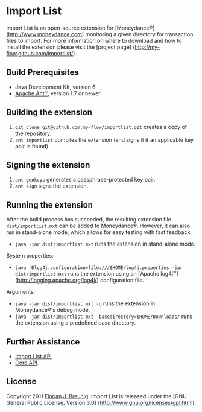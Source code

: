 Import List
===========

Import List is an open-source extension for [Moneydance®]
(http://www.moneydance.com) monitoring a given directory for transaction files 
to import. For more information on where to download and how to install the 
extension please visit the [project page]
(http://my-flow.github.com/importlist/).

Build Prerequisites
-------------------
* Java Development Kit, version 6
* [Apache Ant™](http://ant.apache.org), version 1.7 or newer

Building the extension
----------------------
1. `git clone git@github.com:my-flow/importlist.git` creates a copy of the 
repository.
2. `ant importlist` compiles the extension (and signs it if an applicable key 
pair is found).

Signing the extension
---------------------
1. `ant genkeys` generates a passphrase-protected key pair.
2. `ant sign` signs the extension.

Running the extension
---------------------
After the build process has succeeded, the resulting extension file 
`dist/importlist.mxt` can be added to Moneydance®. However, it can also run in 
stand-alone mode, which allows for easy testing with fast feedback:

* `java -jar dist/importlist.mxt` runs the extension in stand-alone mode.

System properties:

* `java -Dlog4j.configuration=file:///$HOME/log4j.properties -jar 
dist/importlist.mxt` runs the extension using an [Apache log4j™]
(http://logging.apache.org/log4j/) configuration file.

Arguments:

* `java -jar dist/importlist.mxt -d` runs the extension in Moneydance®'s debug 
mode.
* `java -jar dist/importlist.mxt -basedirectory=$HOME/Downloads/` runs the 
extension using a predefined base directory.

Further Assistance
------------------
* [Import List API](http://my-flow.github.com/importlist/docs/api/index.html) 
* [Core API](http://www.moneydance.com/dev/apidoc/index.html).

License
-------
Copyright 2011 [Florian J. Breunig](http://www.my-flow.com). Import List is 
released under the [GNU General Public License, Version 3.0]
(http://www.gnu.org/licenses/gpl.html).

